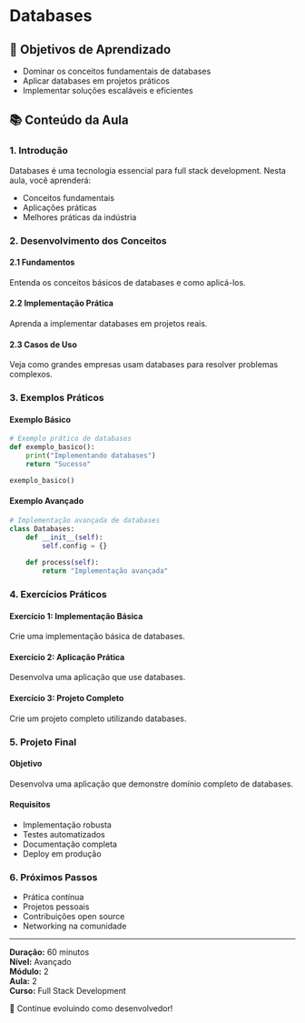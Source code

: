 # Databases

## 🎯 Objetivos de Aprendizado
- Dominar os conceitos fundamentais de databases
- Aplicar databases em projetos práticos
- Implementar soluções escaláveis e eficientes

## 📚 Conteúdo da Aula

### 1. Introdução
Databases é uma tecnologia essencial para full stack development. Nesta aula, você aprenderá:

- Conceitos fundamentais
- Aplicações práticas
- Melhores práticas da indústria

### 2. Desenvolvimento dos Conceitos

#### 2.1 Fundamentos
Entenda os conceitos básicos de databases e como aplicá-los.

#### 2.2 Implementação Prática
Aprenda a implementar databases em projetos reais.

#### 2.3 Casos de Uso
Veja como grandes empresas usam databases para resolver problemas complexos.

### 3. Exemplos Práticos

#### Exemplo Básico
```python
# Exemplo prático de databases
def exemplo_basico():
    print("Implementando databases")
    return "Sucesso"

exemplo_basico()
```

#### Exemplo Avançado
```python
# Implementação avançada de databases
class Databases:
    def __init__(self):
        self.config = {}
    
    def process(self):
        return "Implementação avançada"
```

### 4. Exercícios Práticos

#### Exercício 1: Implementação Básica
Crie uma implementação básica de databases.

#### Exercício 2: Aplicação Prática
Desenvolva uma aplicação que use databases.

#### Exercício 3: Projeto Completo
Crie um projeto completo utilizando databases.

### 5. Projeto Final

#### Objetivo
Desenvolva uma aplicação que demonstre domínio completo de databases.

#### Requisitos
- Implementação robusta
- Testes automatizados
- Documentação completa
- Deploy em produção

### 6. Próximos Passos

- Prática contínua
- Projetos pessoais
- Contribuições open source
- Networking na comunidade

---

**Duração:** 60 minutos  
**Nível:** Avançado  
**Módulo:** 2  
**Aula:** 2  
**Curso:** Full Stack Development

🎉 Continue evoluindo como desenvolvedor!

